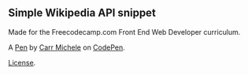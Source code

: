 Simple Wikipedia API snippet
----------------------------
Made for the Freecodecamp.com Front End Web Developer curriculum. 


A [Pen](https://codepen.io/caromichel/pen/KMVvpo) by [Carr Michele](http://codepen.io/caromichel) on [CodePen](http://codepen.io/).

[License](https://codepen.io/caromichel/pen/KMVvpo/license).